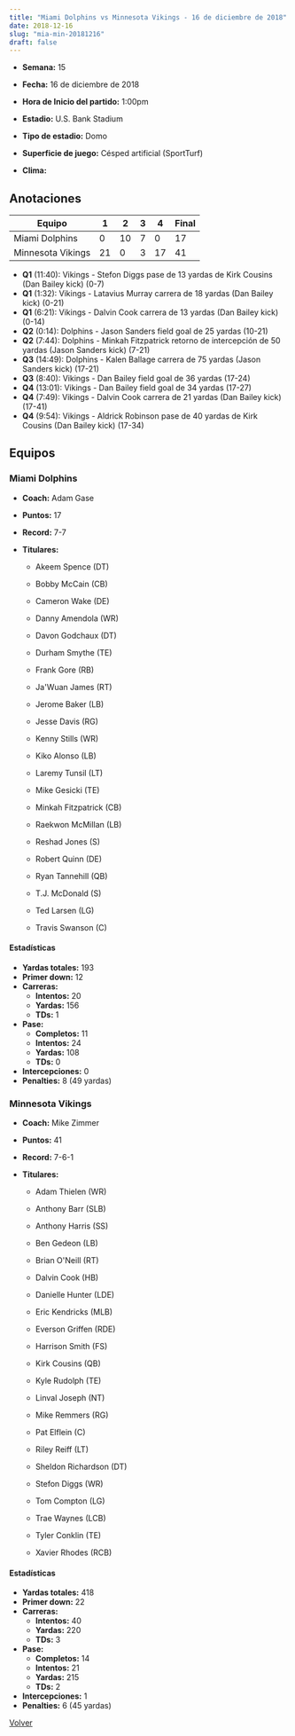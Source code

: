 ```yaml
---
title: "Miami Dolphins vs Minnesota Vikings - 16 de diciembre de 2018"
date: 2018-12-16
slug: "mia-min-20181216"
draft: false
---
```


* **Semana:** 15
* **Fecha:** 16 de diciembre de 2018

* **Hora de Inicio del partido:** 1:00pm
* **Estadio:** U.S. Bank Stadium
* **Tipo de estadio:** Domo
* **Superficie de juego:** Césped artificial (SportTurf)
* **Clima:** 





## Anotaciones
| Equipo | 1 | 2 | 3 | 4 | Final |
|--------|---|---|---|---|-------|
| Miami Dolphins  | 0 | 10 | 7 | 0  | 17 |
| Minnesota Vikings  | 21 | 0 | 3 | 17  | 41 |
* **Q1** (11:40): Vikings - Stefon Diggs pase de 13 yardas de Kirk Cousins (Dan Bailey kick) (0-7)
* **Q1** (1:32): Vikings - Latavius Murray carrera de 18 yardas (Dan Bailey kick) (0-21)
* **Q1** (6:21): Vikings - Dalvin Cook carrera de 13 yardas (Dan Bailey kick) (0-14)
* **Q2** (0:14): Dolphins - Jason Sanders field goal de 25 yardas (10-21)
* **Q2** (7:44): Dolphins - Minkah Fitzpatrick retorno de intercepción de 50 yardas (Jason Sanders kick) (7-21)
* **Q3** (14:49): Dolphins - Kalen Ballage carrera de 75 yardas (Jason Sanders kick) (17-21)
* **Q3** (8:40): Vikings - Dan Bailey field goal de 36 yardas (17-24)
* **Q4** (13:01): Vikings - Dan Bailey field goal de 34 yardas (17-27)
* **Q4** (7:49): Vikings - Dalvin Cook carrera de 21 yardas (Dan Bailey kick) (17-41)
* **Q4** (9:54): Vikings - Aldrick Robinson pase de 40 yardas de Kirk Cousins (Dan Bailey kick) (17-34)


## Equipos


### Miami Dolphins
* **Coach:** Adam Gase
* **Puntos:** 17
* **Record:** 7-7
* **Titulares:** 

  * Akeem Spence (DT) 

  * Bobby McCain (CB) 

  * Cameron Wake (DE) 

  * Danny Amendola (WR) 

  * Davon Godchaux (DT) 

  * Durham Smythe (TE) 

  * Frank Gore (RB) 

  * Ja'Wuan James (RT) 

  * Jerome Baker (LB) 

  * Jesse Davis (RG) 

  * Kenny Stills (WR) 

  * Kiko Alonso (LB) 

  * Laremy Tunsil (LT) 

  * Mike Gesicki (TE) 

  * Minkah Fitzpatrick (CB) 

  * Raekwon McMillan (LB) 

  * Reshad Jones (S) 

  * Robert Quinn (DE) 

  * Ryan Tannehill (QB) 

  * T.J. McDonald (S) 

  * Ted Larsen (LG) 

  * Travis Swanson (C) 

#### Estadísticas
* **Yardas totales:** 193
* **Primer down:** 12
* **Carreras:**
  * **Intentos:** 20
  * **Yardas:** 156
  * **TDs:** 1
* **Pase:**
  * **Completos:** 11
  * **Intentos:** 24
  * **Yardas:** 108
  * **TDs:** 0
* **Intercepciones:** 0
* **Penalties:** 8 (49 yardas)

### Minnesota Vikings
* **Coach:** Mike Zimmer
* **Puntos:** 41
* **Record:** 7-6-1
* **Titulares:** 

  * Adam Thielen (WR) 

  * Anthony Barr (SLB) 

  * Anthony Harris (SS) 

  * Ben Gedeon (LB) 

  * Brian O'Neill (RT) 

  * Dalvin Cook (HB) 

  * Danielle Hunter (LDE) 

  * Eric Kendricks (MLB) 

  * Everson Griffen (RDE) 

  * Harrison Smith (FS) 

  * Kirk Cousins (QB) 

  * Kyle Rudolph (TE) 

  * Linval Joseph (NT) 

  * Mike Remmers (RG) 

  * Pat Elflein (C) 

  * Riley Reiff (LT) 

  * Sheldon Richardson (DT) 

  * Stefon Diggs (WR) 

  * Tom Compton (LG) 

  * Trae Waynes (LCB) 

  * Tyler Conklin (TE) 

  * Xavier Rhodes (RCB) 

#### Estadísticas
* **Yardas totales:** 418
* **Primer down:** 22
* **Carreras:**
  * **Intentos:** 40
  * **Yardas:** 220
  * **TDs:** 3
* **Pase:**
  * **Completos:** 14
  * **Intentos:** 21
  * **Yardas:** 215
  * **TDs:** 2
* **Intercepciones:** 1
* **Penalties:** 6 (45 yardas)


[Volver](/historia/2018)
